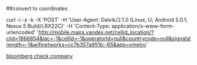 ##convert to coordinates

curl -i -s -k -X 'POST' -H 'User-Agent: Dalvik/2.1.0 (Linux; U; Android 5.0.1; Nexus 5 Build/LRX22C)' -H 'Content-Type: application/x-www-form-urlencoded' 'http://mobile.maps.yandex.net/cellid_location/?clid=1866854&lac=-1&cellid=-1&operatorid=null&countrycode=null&signalstrength=-1&wifinetworks=cc7b357a951b:-65&app=ymetro'

[bloomberg check company](https://www.bloomberg.com/research/stocks/private/people.asp?privcapId=45091233)
